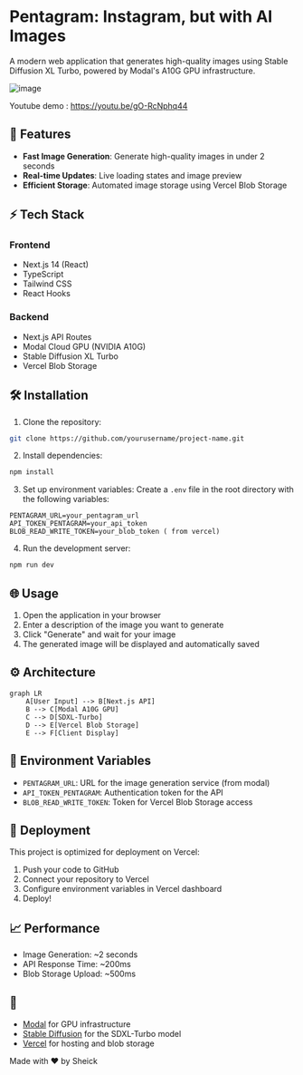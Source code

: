# Pentagram: Instagram, but with AI Images



A modern web application that generates high-quality images using Stable Diffusion XL Turbo, powered by Modal's A10G GPU infrastructure.

![image](https://github.com/user-attachments/assets/a3a632a3-dc4a-4411-b555-fee909206fe4)



Youtube demo : https://youtu.be/gO-RcNphq44

## 🚀 Features

- **Fast Image Generation**: Generate high-quality images in under 2 seconds
- **Real-time Updates**: Live loading states and image preview
- **Efficient Storage**: Automated image storage using Vercel Blob Storage

## ⚡ Tech Stack

### Frontend
- Next.js 14 (React)
- TypeScript
- Tailwind CSS
- React Hooks

### Backend
- Next.js API Routes
- Modal Cloud GPU (NVIDIA A10G)
- Stable Diffusion XL Turbo
- Vercel Blob Storage

## 🛠 Installation

1. Clone the repository:
```bash
git clone https://github.com/yourusername/project-name.git
```

2. Install dependencies:
```bash
npm install
```

3. Set up environment variables:
Create a `.env` file in the root directory with the following variables:
```env
PENTAGRAM_URL=your_pentagram_url
API_TOKEN_PENTAGRAM=your_api_token
BLOB_READ_WRITE_TOKEN=your_blob_token ( from vercel)
```

4. Run the development server:
```bash
npm run dev
```

## 🌐 Usage

1. Open the application in your browser
2. Enter a description of the image you want to generate
3. Click "Generate" and wait for your image
4. The generated image will be displayed and automatically saved

## ⚙️ Architecture

```mermaid
graph LR
    A[User Input] --> B[Next.js API]
    B --> C[Modal A10G GPU]
    C --> D[SDXL-Turbo]
    D --> E[Vercel Blob Storage]
    E --> F[Client Display]
```

## 🔑 Environment Variables

- `PENTAGRAM_URL`: URL for the image generation service (from modal)
- `API_TOKEN_PENTAGRAM`: Authentication token for the API
- `BLOB_READ_WRITE_TOKEN`: Token for Vercel Blob Storage access

## 🚀 Deployment

This project is optimized for deployment on Vercel:

1. Push your code to GitHub
2. Connect your repository to Vercel
3. Configure environment variables in Vercel dashboard
4. Deploy!

## 📈 Performance

- Image Generation: ~2 seconds
- API Response Time: ~200ms
- Blob Storage Upload: ~500ms



## 👏

- [Modal](https://modal.com/) for GPU infrastructure
- [Stable Diffusion](https://stability.ai/) for the SDXL-Turbo model
- [Vercel](https://vercel.com/) for hosting and blob storage



Made with ❤️ by  Sheick




